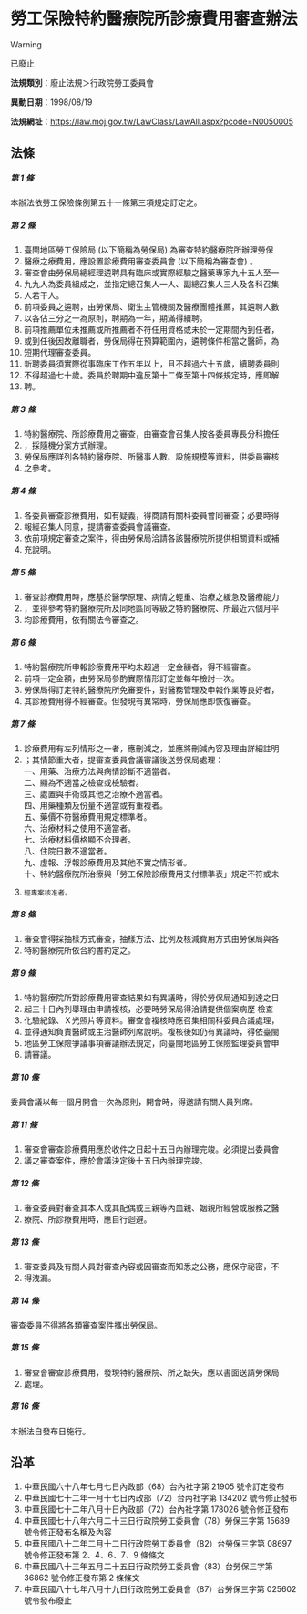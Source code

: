 # 勞工保險特約醫療院所診療費用審查辦法
> [!WARNING]
> 已廢止

**法規類別**：廢止法規＞行政院勞工委員會

**異動日期**：1998/08/19  

**法規網址**：https://law.moj.gov.tw/LawClass/LawAll.aspx?pcode=N0050005



## 法條
##### 第 1 條
本辦法依勞工保險條例第五十一條第三項規定訂定之。

##### 第 2 條
1. 臺閩地區勞工保險局 (以下簡稱為勞保局) 為審查特約醫療院所辦理勞保
1. 醫療之療費用，應設置診療費用審查委員會 (以下簡稱為審查會) 。
1. 審查會由勞保局總經理遴聘具有臨床或實際經驗之醫藥專家九十五人至一
1. 九九人為委員組成之，並指定總召集人一人、副總召集人三人及各科召集
1. 人若干人。
1. 前項委員之遴聘，由勞保局、衛生主管機關及醫療團體推薦，其遴聘人數
1. 以各佔三分之一為原則，聘期為一年，期滿得續聘。
1. 前項推薦單位未推薦或所推薦者不符任用資格或未於一定期間內到任者，
1. 或到任後因故離職者，勞保局得在預算範圍內，遴聘條件相當之醫師，為
1. 短期代理審查委員。
1. 新聘委員須實際從事臨床工作五年以上，且不超過六十五歲，續聘委員則
1. 不得超過七十歲。委員於聘期中違反第十二條至第十四條規定時，應即解
1. 聘。

##### 第 3 條
1. 特約醫療院、所診療費用之審查，由審查會召集人按各委員專長分科擔任
1. ，採隨機分案方式辦理。
1. 勞保局應詳列各特約醫療院、所醫事人數、設施規模等資料，供委員審核
1. 之參考。

##### 第 4 條
1. 各委員審查診療費用，如有疑義，得商請有關科委員會同審查；必要時得
1. 報經召集人同意，提請審查委員會議審查。
1. 依前項規定審查之案件，得由勞保局洽請各該醫療院所提供相關資料或補
1. 充說明。

##### 第 5 條
1. 審查診療費用時，應基於醫學原理、病情之輕重、治療之緩急及醫療能力
1. ，並得參考特約醫療院所及同地區同等級之特約醫療院、所最近六個月平
1. 均診療費用，依有關法令審查之。

##### 第 6 條
1. 特約醫療院所申報診療費用平均未超過一定金額者，得不經審查。
1. 前項一定金額，由勞保局參酌實際情形訂定並每年檢討一次。
1. 勞保局得訂定特約醫療院所免審要件，對醫務管理及申報作業等良好者，
1. 其診療費用得不經審查。但發現有異常時，勞保局應即恢復審查。

##### 第 7 條
1. 診療費用有左列情形之一者，應刪減之，並應將刪減內容及理由詳細註明
1. ；其情節重大者，提審查委員會議審議後送勞保局處理：  
一、用藥、治療方法與病情診斷不適當者。  
二、顯為不適當之檢查或檢驗者。  
三、處置與手術或其他之治療不適當者。  
四、用藥種類及份量不適當或有重複者。  
五、藥價不符醫療費用規定標準者。  
六、治療材料之使用不適當者。  
七、治療材料價格顯不合理者。  
八、住院日數不適當者。  
九、虛報、浮報診療費用及其他不實之情形者。  
十、特約醫療院所治療與「勞工保險診療費用支付標準表」規定不符或未
1.     經專案核准者。

##### 第 8 條
1. 審查會得採抽樣方式審查，抽樣方法、比例及核減費用方式由勞保局與各
1. 特約醫療院所依合約書約定之。

##### 第 9 條
1. 特約醫療院所對診療費用審查結果如有異議時，得於勞保局通知到達之日
1. 起三十日內列舉理由申請複核，必要時勞保局得洽請提供個案病歷  檢查
1. 化驗紀錄、Ｘ光照片等資料。審查會複核時應召集相關科委員合議處理，
1. 並得通知負責醫師或主治醫師列席說明。複核後如仍有異議時，得依臺閩
1. 地區勞工保險爭議事項審議辦法規定，向臺閩地區勞工保險監理委員會申
1. 請審議。

##### 第 10 條
委員會議以每一個月開會一次為原則，開會時，得邀請有關人員列席。

##### 第 11 條
1. 審查會審查診療費用應於收件之日起十五日內辦理完竣。必須提出委員會
1. 議之審查案件，應於會議決定後十五日內辦理完竣。

##### 第 12 條
1. 審查委員對審查其本人或其配偶或三親等內血親、姻親所經營或服務之醫
1. 療院、所診療費用時，應自行迴避。

##### 第 13 條
1. 審查委員及有關人員對審查內容或因審查而知悉之公務，應保守祕密，不
1. 得洩漏。

##### 第 14 條
審查委員不得將各類審查案件攜出勞保局。

##### 第 15 條
1. 審查會審查診療費用，發現特約醫療院、所之缺失，應以書面送請勞保局
1. 處理。

##### 第 16 條
本辦法自發布日施行。

## 沿革
1. 中華民國六十八年七月七日內政部（68）台內社字第 21905  號令訂定發布
1. 中華民國七十二年一月十七日內政部（72）台內社字第 134202 號令修正發布
1. 中華民國七十二年八月十日內政部（72）台內社字第 178026 號令修正發布
1. 中華民國七十八年六月二十三日行政院勞工委員會（78）勞保三字第 15689  號令修正發布名稱及內容
1. 中華民國八十二年二月十二日行政院勞工委員會（82）台勞保三字第 08697  號令修正發布第 2、4、6、7、9  條條文
1. 中華民國八十三年五月二十五日行政院勞工委員會（83）台勞保三字第36862 號令修正發布第 2  條條文
1. 中華民國八十七年八月十九日行政院勞工委員會（87）台勞保三字第 025602 號令發布廢止
